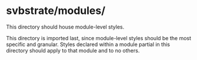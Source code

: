 # svbstrate/modules/
This directory should house module-level styles.

This directory is imported last, since module-level styles should be the most specific and granular. Styles declared within a module partial in this directory should apply to that module and to no others.
